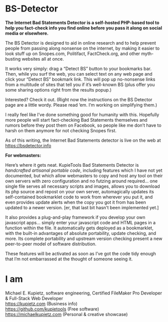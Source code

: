 # BS-Detector

**The Internet Bad Statements Detector is a self-hosted PHP-based tool to help you fact-check info you find online before you pass it along on social media or elsewhere.**

The BS Detector is designed to aid in online research and to help prevent people from passing along nonsense on the internet, by making it easier to look stuff up on Snopes.com, Politifact, FactCheck.org, and other myth-busting websites all at once.

It works very simply: drag a “Detect BS” button to your bookmarks bar. Then, while you surf the web, you can select text on any web page and click your “Detect BS” bookmark link. This will pop up no-nonsense links from a multitude of sites that tell you if it’s well-known BS (plus offer you some sharing options right from the results popup.)

Interested? Check it out. (Right now the instructions on the BS Detector page are a little wordy. Please read ’em. I’m working on simplifying them.)

I really feel like I’ve done something good for humanity with this. Hopefully more people will start fact-checking Bad Statements themselves and rumors before they post them on Facebook, so people like me don’t have to harsh on them anymore for not checking Snopes first.

As of this writing, the Internet Bad Statements detector is live on the web at https://bsdetector.info

**For webmasters:**

Here’s where it gets neat. KupieTools Bad Statements Detector is *handcrafted artisanal portable code*, including features which I have not yet documented, but which allow webmasters to copy and host any tool on their own servers with zero configuration and no futzing around required… one single file serves all necessary scripts and images, allows you to download its php source and repost on your own server, automagically updates its self-contained bookmarklet code to work from wherever you put it, and even provides update alerts when the copy you got it from has been updated to a newer version. [er, that last bit hasn't been implemented yet.]

It also provides a plug-and-play framework if you develop your own javascript apps… simply enter your javascript code and HTML pages in a function within the file. It automatically gets deployed as a bookmarklet, with the built-in advantages of absolute portability, update checking, and more. Its complete portability and upstream version checking present a new peer-to-peer model of software distribution.

These features will be activated as soon as I’ve got the code tidy enough that I’m not embarrassed at the thought of someone seeing it.

# I am
Michael E. Kupietz, software engineering, Certified FileMaker Pro Developer & Full-Stack Web Developer  
https://kupietz.com (Business info)  
https://github.com/kupietools (Free software)  
https://michaelkupietz.com (Personal & creative showcase)  
